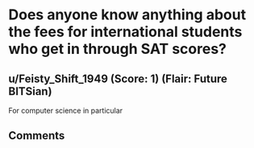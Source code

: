 # Does anyone know anything about the fees for international students who get in through SAT scores?
## u/Feisty_Shift_1949 (Score: 1) (Flair: Future BITSian)
For computer science in particular


## Comments



